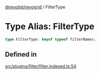 [@revolist/revogrid](README.md) / FilterType

# Type Alias: FilterType

```ts
type FilterType: keyof typeof filterNames;
```

## Defined in

[src/plugins/filter/filter.indexed.ts:54](https://github.com/revolist/revogrid/blob/11c1e89888ac9588cc703e312811b4cdaf67f0fb/src/plugins/filter/filter.indexed.ts#L54)
